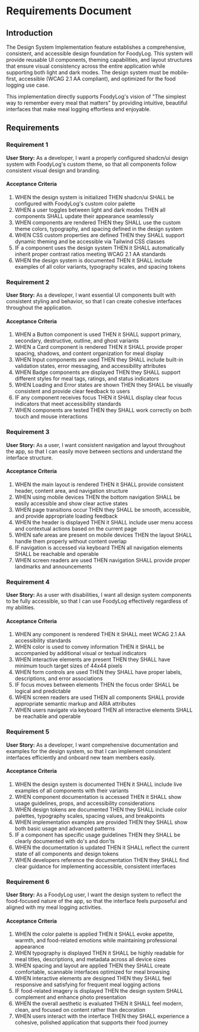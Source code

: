 # Requirements Document

## Introduction

The Design System Implementation feature establishes a comprehensive, consistent, and accessible design foundation for FoodyLog. This system will provide reusable UI components, theming capabilities, and layout structures that ensure visual consistency across the entire application while supporting both light and dark modes. The design system must be mobile-first, accessible (WCAG 2.1 AA compliant), and optimized for the food logging use case.

This implementation directly supports FoodyLog's vision of "The simplest way to remember every meal that matters" by providing intuitive, beautiful interfaces that make meal logging effortless and enjoyable.

## Requirements

### Requirement 1

**User Story:** As a developer, I want a properly configured shadcn/ui design system with FoodyLog's custom theme, so that all components follow consistent visual design and branding.

#### Acceptance Criteria

1. WHEN the design system is initialized THEN shadcn/ui SHALL be configured with FoodyLog's custom color palette
2. WHEN a user toggles between light and dark modes THEN all components SHALL update their appearance seamlessly
3. WHEN components are rendered THEN they SHALL use the custom theme colors, typography, and spacing defined in the design system
4. WHEN CSS custom properties are defined THEN they SHALL support dynamic theming and be accessible via Tailwind CSS classes
5. IF a component uses the design system THEN it SHALL automatically inherit proper contrast ratios meeting WCAG 2.1 AA standards
6. WHEN the design system is documented THEN it SHALL include examples of all color variants, typography scales, and spacing tokens

### Requirement 2

**User Story:** As a developer, I want essential UI components built with consistent styling and behavior, so that I can create cohesive interfaces throughout the application.

#### Acceptance Criteria

1. WHEN a Button component is used THEN it SHALL support primary, secondary, destructive, outline, and ghost variants
2. WHEN a Card component is rendered THEN it SHALL provide proper spacing, shadows, and content organization for meal display
3. WHEN Input components are used THEN they SHALL include built-in validation states, error messaging, and accessibility attributes
4. WHEN Badge components are displayed THEN they SHALL support different styles for meal tags, ratings, and status indicators
5. WHEN Loading and Error states are shown THEN they SHALL be visually consistent and provide clear feedback to users
6. IF any component receives focus THEN it SHALL display clear focus indicators that meet accessibility standards
7. WHEN components are tested THEN they SHALL work correctly on both touch and mouse interactions

### Requirement 3

**User Story:** As a user, I want consistent navigation and layout throughout the app, so that I can easily move between sections and understand the interface structure.

#### Acceptance Criteria

1. WHEN the main layout is rendered THEN it SHALL provide consistent header, content area, and navigation structure
2. WHEN using mobile devices THEN the bottom navigation SHALL be easily accessible and show clear active states
3. WHEN page transitions occur THEN they SHALL be smooth, accessible, and provide appropriate loading feedback
4. WHEN the header is displayed THEN it SHALL include user menu access and contextual actions based on the current page
5. WHEN safe areas are present on mobile devices THEN the layout SHALL handle them properly without content overlap
6. IF navigation is accessed via keyboard THEN all navigation elements SHALL be reachable and operable
7. WHEN screen readers are used THEN navigation SHALL provide proper landmarks and announcements

### Requirement 4

**User Story:** As a user with disabilities, I want all design system components to be fully accessible, so that I can use FoodyLog effectively regardless of my abilities.

#### Acceptance Criteria

1. WHEN any component is rendered THEN it SHALL meet WCAG 2.1 AA accessibility standards
2. WHEN color is used to convey information THEN it SHALL be accompanied by additional visual or textual indicators
3. WHEN interactive elements are present THEN they SHALL have minimum touch target sizes of 44x44 pixels
4. WHEN form controls are used THEN they SHALL have proper labels, descriptions, and error associations
5. IF focus moves between elements THEN the focus order SHALL be logical and predictable
6. WHEN screen readers are used THEN all components SHALL provide appropriate semantic markup and ARIA attributes
7. WHEN users navigate via keyboard THEN all interactive elements SHALL be reachable and operable

### Requirement 5

**User Story:** As a developer, I want comprehensive documentation and examples for the design system, so that I can implement consistent interfaces efficiently and onboard new team members easily.

#### Acceptance Criteria

1. WHEN the design system is documented THEN it SHALL include live examples of all components with their variants
2. WHEN component documentation is accessed THEN it SHALL show usage guidelines, props, and accessibility considerations
3. WHEN design tokens are documented THEN they SHALL include color palettes, typography scales, spacing values, and breakpoints
4. WHEN implementation examples are provided THEN they SHALL show both basic usage and advanced patterns
5. IF a component has specific usage guidelines THEN they SHALL be clearly documented with do's and don'ts
6. WHEN the documentation is updated THEN it SHALL reflect the current state of all components and design tokens
7. WHEN developers reference the documentation THEN they SHALL find clear guidance for implementing accessible, consistent interfaces

### Requirement 6

**User Story:** As a FoodyLog user, I want the design system to reflect the food-focused nature of the app, so that the interface feels purposeful and aligned with my meal logging activities.

#### Acceptance Criteria

1. WHEN the color palette is applied THEN it SHALL evoke appetite, warmth, and food-related emotions while maintaining professional appearance
2. WHEN typography is displayed THEN it SHALL be highly readable for meal titles, descriptions, and metadata across all device sizes
3. WHEN spacing and layout are applied THEN they SHALL create comfortable, scannable interfaces optimized for meal browsing
4. WHEN interactive elements are designed THEN they SHALL feel responsive and satisfying for frequent meal logging actions
5. IF food-related imagery is displayed THEN the design system SHALL complement and enhance photo presentation
6. WHEN the overall aesthetic is evaluated THEN it SHALL feel modern, clean, and focused on content rather than decoration
7. WHEN users interact with the interface THEN they SHALL experience a cohesive, polished application that supports their food journey